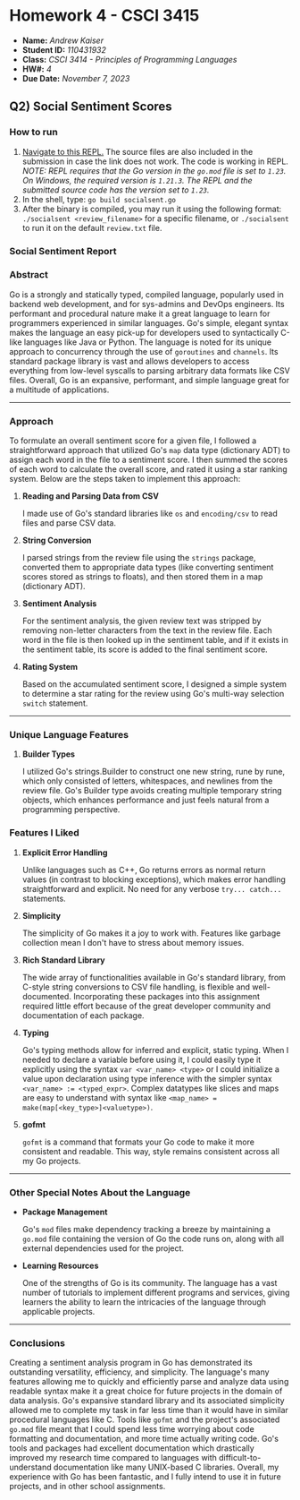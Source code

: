 # Homework 4 - CSCI 3415

- **Name:** *Andrew Kaiser*
- **Student ID:** *110431932*
- **Class:** *CSCI 3414 - Principles of Programming Languages*
- **HW#:** *4*
- **Due Date:** *November 7, 2023*

## Q2) Social Sentiment Scores

### How to run

1. [Navigate to this REPL.](https://replit.com/join/teqpaondka-andrewkaiser5) The source files are also included in the submission in case the link does not work. The code is working in REPL. *NOTE: REPL requires that the Go version in the `go.mod` file is set to `1.23`. On Windows, the required version is `1.21.3`. The REPL and the submitted source code has the version set to `1.23`.*
2. In the shell, type: `go build socialsent.go`
3. After the binary is compiled, you may run it using the following format: `./socialsent <review_filename>` for a specific filename, or `./socialsent` to run it on the default `review.txt` file.

### **Social Sentiment Report**

### Abstract

Go is a strongly and statically typed, compiled language, popularly used in backend web development, and for sys-admins and DevOps engineers. Its performant and procedural nature make it a great language to learn for programmers experienced in similar languages. Go's simple, elegant syntax makes the language an easy pick-up for developers used to syntactically C-like languages like Java or Python. The language is noted for its unique approach to concurrency through the use of `goroutines` and `channels`. Its standard package library is vast and allows developers to access everything from low-level syscalls to parsing arbitrary data formats like CSV files. Overall, Go is an expansive, performant, and simple language great for a multitude of applications.

---

### Approach

To formulate an overall sentiment score for a given file, I followed a straightforward approach that utilized Go's `map` data type (dictionary ADT) to assign each word in the file to a sentiment score. I then summed the scores of each word to calculate the overall score, and rated it using a star ranking system. Below are the steps taken to implement this approach:

1. **Reading and Parsing Data from CSV**

    I made use of Go's standard libraries like `os` and `encoding/csv` to read files and parse CSV data.
  
2. **String Conversion**

    I parsed strings from the review file using the `strings` package, converted them to appropriate data types (like converting sentiment scores stored as strings to floats), and then stored them in a map (dictionary ADT).

3. **Sentiment Analysis**

    For the sentiment analysis, the given review text was stripped by removing non-letter characters from the text in the review file. Each word in the file is then looked up in the sentiment table, and if it exists in the sentiment table, its score is added to the final sentiment score.

4. **Rating System**

    Based on the accumulated sentiment score, I designed a simple system to determine a star rating for the review using Go's multi-way selection `switch` statement.

---

### Unique Language Features

1. **Builder Types**

    I utilized Go's strings.Builder to construct one new string, rune by rune, which only consisted of letters, whitespaces, and newlines from the review file. Go's Builder type avoids creating multiple temporary string objects, which enhances performance and just feels natural from a programming perspective.

### Features I Liked

1. **Explicit Error Handling**

    Unlike languages such as C++, Go returns errors as normal return values (in contrast to blocking exceptions), which makes error handling straightforward and explicit. No need for any verbose `try... catch...` statements.

2. **Simplicity**

    The simplicity of Go makes it a joy to work with. Features like garbage collection mean I don't have to stress about memory issues.

3. **Rich Standard Library**

    The wide array of functionalities available in Go's standard library, from C-style string conversions to CSV file handling, is flexible and well-documented. Incorporating these packages into this assignment required little effort because of the great developer community and documentation of each package.

4. **Typing**

    Go's typing methods allow for inferred and explicit, static typing. When I needed to declare a variable before using it, I could easily type it explicitly using the syntax `var <var_name> <type>` or I could initialize a value upon declaration using type inference with the simpler syntax `<var_name> := <typed_expr>`. Complex datatypes like slices and maps are easy to understand with syntax like `<map_name> = make(map[<key_type>]<valuetype>)`.

5. **gofmt**

    `gofmt` is a command that formats your Go code to make it more consistent and readable. This way, style remains consistent across all my Go projects.

---

### Other Special Notes About the Language

- **Package Management**

    Go's `mod` files make dependency tracking a breeze by maintaining a `go.mod` file containing the version of Go the code runs on, along with all external dependencies used for the project.

- **Learning Resources**

    One of the strengths of Go is its community. The language has a vast number of tutorials to implement different programs and services, giving learners the ability to learn the intricacies of the language through applicable projects.

---

### Conclusions

Creating a sentiment analysis program in Go has demonstrated its outstanding versatility, efficiency, and simplicity. The language's many features allowing me to quickly and efficiently parse and analyze data using readable syntax make it a great choice for future projects in the domain of data analysis. Go's expansive standard library and its associated simplicity allowed me to complete my task in far less time than it would have in similar procedural languages like C. Tools like `gofmt` and the project's associated `go.mod` file meant that I could spend less time worrying about code formatting and documentation, and more time actually writing code. Go's tools and packages had excellent documentation which drastically improved my research time compared to languages with difficult-to-understand documentation like many UNIX-based C libraries. Overall, my experience with Go has been fantastic, and I fully intend to use it in future projects, and in other school assignments.
